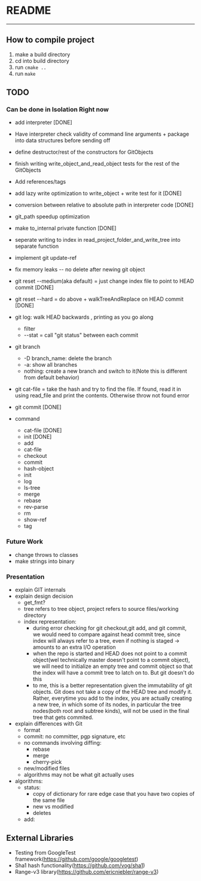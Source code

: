 # README
---

## How to compile project
1. make a build directory
2. cd into build directory
3. run `cmake ..`
4. run `make`

## TODO
### Can be done in Isolation Right now
* add interpreter [DONE]
* Have interpreter check validity of command line arguments + package into data structures before sending off
* define destructor/rest of the constructors for GitObjects
* finish writing write_object_and_read_object tests for the rest of the GitObjects
* Add references/tags
* add lazy write optimization to write_object + write test for it [DONE]
* conversion between relative to absolute path in interpreter code [DONE]
* git_path speedup optimization
* make to_internal private function [DONE]
* seperate writing to index in read_project_folder_and_write_tree into separate function

* implement git update-ref
* fix memory leaks -- no delete after newing git object

* git reset --medium(aka default) = just change index file to point to HEAD commit [DONE]
* git reset --hard = do above + walkTreeAndReplace on HEAD commit [DONE]
* git log: walk HEAD backwards , printing as you go along
    * filter 
    * --stat = call "git status" between each commit
* git branch
    * -D branch_name: delete the branch
    * -a: show all branches
    * nothing: create a new branch and switch to it(Note this is different from default behavior)
* git cat-file = take the hash and try to find the file. If found, read it in using read_file and print the contents. Otherwise throw not found error
* git commit [DONE]

* command
    * cat-file [DONE]
    * init [DONE]
    * add
    * cat-file
    * checkout 
    * commit   
    * hash-object
    * init     
    * log      
    * ls-tree 
    * merge    
    * rebase   
    * rev-parse
    * rm  
    * show-ref
    * tag
   
### Future Work
* change throws to classes
* make strings into binary

### Presentation
* explain GIT internals
* explain design decision
    * get_fmt?
    * tree refers to tree object, project refers to source files/working directory
    * index representation:
        - during error checking for git checkout,git add, and git commit, we would need to compare against head commit tree, since index will always refer to a tree, even if nothing is staged -> amounts to an extra I/O operation
        - when the repo is started and HEAD does not point to a commit object(wel technically master doesn't point to a commit object), we will need to initialize an empty tree and commit object so that the index will have a commit tree to latch on to. But git doesn't do this
        - to me, this is a better representation given the immutability of git objects. Git does not take a copy of the HEAD tree and modify it. Rather, everytime you add to the index, you are actually creating a new tree, in which some of its nodes, in particular the tree nodes(both root and subtree kinds), will not be used in the final tree that gets commited.
* explain differences with Git
    * format
    * commit: no committer, pgp signature, etc
    * no commands involving diffing:
        * rebase
        * merge
        * cherry-pick
    * new/modified files
    * algorithms may not be what git actually uses
* algorithms:
    * status:
        - copy of dictionary for rare edge case that you have two copies of the same file
        - new vs modified
        - deletes
    * add:


## External Libraries
* Testing from GoogleTest framework(https://github.com/google/googletest)
* Sha1 hash functionality(https://github.com/vog/sha1)
* Range-v3 library(https://github.com/ericniebler/range-v3)
